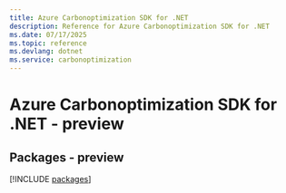 ```yaml
---
title: Azure Carbonoptimization SDK for .NET
description: Reference for Azure Carbonoptimization SDK for .NET
ms.date: 07/17/2025
ms.topic: reference
ms.devlang: dotnet
ms.service: carbonoptimization
---
```

# Azure Carbonoptimization SDK for .NET - preview
## Packages - preview
[!INCLUDE [packages](carbonoptimization-index.md)]